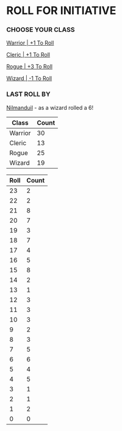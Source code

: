 # ROLL FOR INITIATIVE
### CHOOSE YOUR CLASS

[Warrior | +1 To Roll](https://github.com/benjaminsampica/benjaminsampica/issues/new?title=roll%7Cwarrior&body=Just+click+%27Submit+new+issue%27.)

[Cleric | +1 To Roll](https://github.com/benjaminsampica/benjaminsampica/issues/new?title=roll%7Ccleric&body=Just+click+%27Submit+new+issue%27.)

[Rogue | +3 To Roll](https://github.com/benjaminsampica/benjaminsampica/issues/new?title=roll%7Crogue&body=Just+click+%27Submit+new+issue%27.)

[Wizard | -1 To Roll](https://github.com/benjaminsampica/benjaminsampica/issues/new?title=roll%7Cwizard&body=Just+click+%27Submit+new+issue%27.)
### LAST ROLL BY
[Nilmanduil](https://www.github.com/Nilmanduil) - as a wizard rolled a 6!

|Class|Count|
|-|-|
|Warrior|30|
|Cleric|13|
|Rogue|25|
|Wizard|19|

|Roll|Count|
|-|-|
|23|2
|22|2
|21|8
|20|7
|19|3
|18|7
|17|4
|16|5
|15|8
|14|2
|13|1
|12|3
|11|3
|10|3
|9|2
|8|3
|7|5
|6|6
|5|4
|4|5
|3|1
|2|1
|1|2
|0|0
